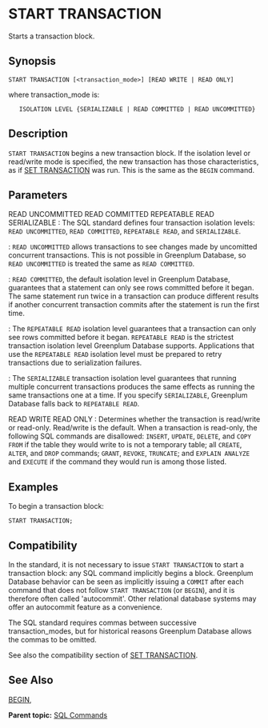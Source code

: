 # START TRANSACTION 

Starts a transaction block.

## <a id="section2"></a>Synopsis 

``` {#sql_command_synopsis}
START TRANSACTION [<transaction_mode>] [READ WRITE | READ ONLY]
```

where transaction\_mode is:

```
   ISOLATION LEVEL {SERIALIZABLE | READ COMMITTED | READ UNCOMMITTED}
```

## <a id="section3"></a>Description 

`START TRANSACTION` begins a new transaction block. If the isolation level or read/write mode is specified, the new transaction has those characteristics, as if [SET TRANSACTION](SET_TRANSACTION.html) was run. This is the same as the `BEGIN` command.

## <a id="section4"></a>Parameters 

READ UNCOMMITTED
READ COMMITTED
REPEATABLE READ
SERIALIZABLE
:   The SQL standard defines four transaction isolation levels: `READ UNCOMMITTED`, `READ COMMITTED`, `REPEATABLE READ`, and `SERIALIZABLE`.

:   `READ UNCOMMITTED` allows transactions to see changes made by uncomitted concurrent transactions. This is not possible in Greenplum Database, so `READ UNCOMMITTED` is treated the same as `READ COMMITTED`.

:   `READ COMMITTED`, the default isolation level in Greenplum Database, guarantees that a statement can only see rows committed before it began. The same statement run twice in a transaction can produce different results if another concurrent transaction commits after the statement is run the first time.

:   The `REPEATABLE READ` isolation level guarantees that a transaction can only see rows committed before it began. `REPEATABLE READ` is the strictest transaction isolation level Greenplum Database supports. Applications that use the `REPEATABLE READ` isolation level must be prepared to retry transactions due to serialization failures.

:   The `SERIALIZABLE` transaction isolation level guarantees that running multiple concurrent transactions produces the same effects as running the same transactions one at a time. If you specify `SERIALIZABLE`, Greenplum Database falls back to `REPEATABLE READ`.

READ WRITE
READ ONLY
:   Determines whether the transaction is read/write or read-only. Read/write is the default. When a transaction is read-only, the following SQL commands are disallowed: `INSERT`, `UPDATE`, `DELETE`, and `COPY FROM` if the table they would write to is not a temporary table; all `CREATE`, `ALTER`, and `DROP` commands; `GRANT`, `REVOKE`, `TRUNCATE`; and `EXPLAIN ANALYZE` and `EXECUTE` if the command they would run is among those listed.

## <a id="section5"></a>Examples 

To begin a transaction block:

```
START TRANSACTION;
```

## <a id="section6"></a>Compatibility 

In the standard, it is not necessary to issue `START TRANSACTION` to start a transaction block: any SQL command implicitly begins a block. Greenplum Database behavior can be seen as implicitly issuing a `COMMIT` after each command that does not follow `START TRANSACTION` \(or `BEGIN`\), and it is therefore often called 'autocommit'. Other relational database systems may offer an autocommit feature as a convenience.

The SQL standard requires commas between successive transaction\_modes, but for historical reasons Greenplum Database allows the commas to be omitted.

See also the compatibility section of [SET TRANSACTION](SET_TRANSACTION.html).

## <a id="section7"></a>See Also 

[BEGIN](BEGIN.html),

**Parent topic:** [SQL Commands](../sql_commands/sql_ref.html)

